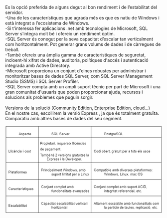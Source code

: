 Es la opció preferida de alguns degut al bon rendiment i de l’estabilitat del servidor.
<br>
-Una de les característiques que agrada més es que es natiu de Windows i està integrat a l’ecosistema de Windows. <br>
-Si t'interessa fer aplicacions .net amb tecnologies de Microsoft, SQL Server s’integra molt bé i ofereix un rendiment òptim. <br>
-SQL Server és conegut per la seva capacitat d’escalar tan verticalment com horitzontalment. Pot generar grans volums de dades i de càrregues de treball. <br>
-També ofereix una àmplia gamma de característiques de seguretat, incloent-hi xifrat de dades, auditoria, polítiques d'accés i autenticació integrada amb Active Directory. <br>
-Microsoft proporciona un conjunt d'eines robustes per administrar i monitoritzar bases de dades SQL Server, com SQL Server Management Studio (SSMS) i SQL Server Profiler. <br>
-SQL Server compta amb un ampli suport tècnic per part de Microsoft i una gran comunitat d'usuaris que poden proporcionar ajuda, recursos i solucions als problemes que puguin sorgir. <br>
<br>
Versions de la solució (Community Edition, Enterprise Edition, cloud...) <br>
En el nostre cas, escollirem la versió Express , ja que és totalment gratuïta.
Comparatiu amb altres bases de dades del seu segment.

![Imatge_Taula](Documentacio/Imatges/Taula.png)
